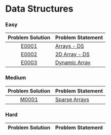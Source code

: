 # Data Structures

### Easy

|Problem Solution|Problem Statement|
|:--------------:|-----------------|
|[E0001]|[Arrays - DS]|
|[E0002]|[2D Array - DS]|
|[E0003]|[Dynamic Array]|

### Medium

|Problem Solution|Problem Statement|
|:--------------:|-----------------|
|[M0001]|[Sparse Arrays]|

### Hard

|Problem Solution|Problem Statement|
|:--------------:|-----------------|

[//]: # (Easy)

[E0001]: Easy/E0001.cpp
[Arrays - DS]: https://www.hackerrank.com/challenges/arrays-ds/problem

[E0002]: Easy/E0002.cpp
[2D Array - DS]: https://www.hackerrank.com/challenges/2d-array/problem

[E0003]: Easy/E0003.cpp
[Dynamic Array]: https://www.hackerrank.com/challenges/dynamic-array/problem

[//]: # (Medium)

[M0001]: Medium/M0001.cpp
[Sparse Arrays]: https://www.hackerrank.com/challenges/sparse-arrays/problem

[//]: # (Hard)

[//]: # (EOF)